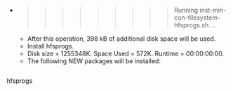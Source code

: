 * >>>>>>>>> Running inst-min-con-filesystem-hfsprogs.sh ...
  * After this operation, 398 kB of additional disk space will be used.
  * Install hfsprogs.
  * Disk size = 1255348K. Space Used = 572K. Runtime = 00:00:00:00.
  * The following NEW packages will be installed:
  ```bash
hfsprogs
  ```
